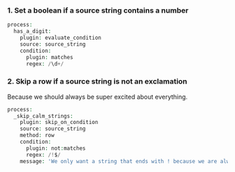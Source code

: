 ### 1\. Set a boolean if a source string contains a number

```php
process:
  has_a_digit:
    plugin: evaluate_condition
    source: source_string
    condition:
      plugin: matches
      regex: /\d+/

```

### 2\. Skip a row if a source string is not an exclamation

Because we should always be super excited about everything.

```php
process:
  _skip_calm_strings:
    plugin: skip_on_condition
    source: source_string
    method: row
    condition:
      plugin: not:matches
      regex: /!$/
    message: 'We only want a string that ends with ! because we are always super excited'

```